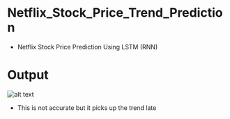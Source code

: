 # Netflix_Stock_Price_Trend_Prediction
- Netflix Stock Price Prediction Using LSTM (RNN) 

# Output
![alt text](https://github.com/imvishal09/Netflix_Stock_Price_Trend_Prediction/blob/main/Ouput.png)
- This is not accurate but it picks up the trend late
